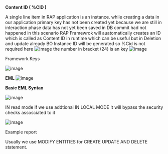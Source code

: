 **Content ID ( %CID )**

A single line item in RAP application is an instance.
while creating a data in our application primary key has not been created yet because we are still in interaction phase data has not yet been saved in DB commit had not happened in this scenario RAP Framewrok will auatomatically creates an ID which is called as Content ID in runtime which can be useful
but in Deletion and update already BO Instance ID will be generated so %Cid is not required here 
![image](https://github.com/user-attachments/assets/cc93faf9-d77c-4442-afcc-128625c65225)
the number in bracket (24) is an key
![image](https://github.com/user-attachments/assets/54523455-0f04-4374-b796-ee6fe91020fc)

Framework Keys

![image](https://github.com/user-attachments/assets/81077f36-1d89-413a-a0cb-85b6f270a5a4)

**EML**
![image](https://github.com/user-attachments/assets/e7805d3f-d838-4405-84ca-8a3d808d05c6)

**Basic EML Syntax**

![image](https://github.com/user-attachments/assets/1cda20f5-93b0-420a-b1e9-8ef144c84dcc)

IN read mode if we use addtional IN LOCAL MODE It will bypass the security checks assosciated to it

![image](https://github.com/user-attachments/assets/e18b081f-1c9b-4f24-a3e8-c8f3197dba2d)


Example report 

Usually we use MODIFY ENTITIES for CREATE UPDATE AND DELETE statement.






